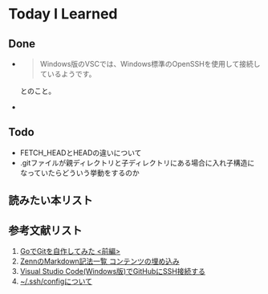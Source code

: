 # Today I Learned

## Done
- > Windows版のVSCでは、Windows標準のOpenSSHを使用して接続しているようです。
  
  とのこと。
- 

## Todo
- FETCH_HEADとHEADの違いについて
- .gitファイルが親ディレクトリと子ディレクトリにある場合に入れ子構造になっていたらどういう挙動をするのか

## 読みたい本リスト

## 参考文献リスト
1. [GoでGitを自作してみた <前編>](https://zenn.dev/jundayo/articles/172092175c0426)
2. [ZennのMarkdown記法一覧 コンテンツの埋め込み](https://zenn.dev/zenn/articles/markdown-guide#%E3%82%B3%E3%83%B3%E3%83%86%E3%83%B3%E3%83%84%E3%81%AE%E5%9F%8B%E3%82%81%E8%BE%BC%E3%81%BF)
3. [Visual Studio Code(Windows版)でGitHubにSSH接続する](https://helog.jp/git/vsc-windows-github-ssh/)
4. [~/.ssh/configについて](https://qiita.com/passol78/items/2ad123e39efeb1a5286b)